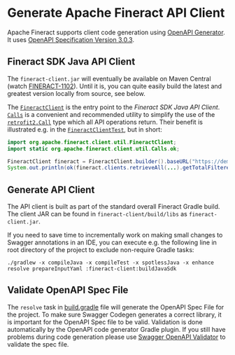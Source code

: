 Generate Apache Fineract API Client
============

Apache Fineract supports client code generation using [OpenAPI Generator](https://openapi-generator.tech). It uses [OpenAPI Specification Version 3.0.3](https://swagger.io/specification/).

## Fineract SDK Java API Client

The `fineract-client.jar` will eventually be available on Maven Central (watch [FINERACT-1102](https://issues.apache.org/jira/browse/FINERACT-1102)).  Until it is, you can quite easily build the latest and greatest version locally from source, see below.

The [`FineractClient`](https://github.com/apache/fineract/search?q=FineractClient.java) is the entry point to the _Fineract SDK Java API Client_. [`Calls`](https://github.com/apache/fineract/search?q=Calls.java) is a convenient and recommended utility to simplify the use of the [`retrofit2.Call`](https://square.github.io/retrofit/2.x/retrofit/retrofit2/Call.html) type which all API operations return. Their benefit is illustrated e.g. in the [`FineractClientTest`](https://github.com/apache/fineract/search?q=FineractClientTest.java), but in short:

```java
import org.apache.fineract.client.util.FineractClient;
import static org.apache.fineract.client.util.Calls.ok;

FineractClient fineract = FineractClient.builder().baseURL("https://demo.fineract.dev/fineract-provider/api/v1/").tenant("default").basicAuth("mifos", "password").build();
System.out.println(ok(fineract.clients.retrieveAll(...).getTotalFilteredRecords());
```

## Generate API Client

The API client is built as part of the standard overall Fineract Gradle build.  The client JAR can be found in `fineract-client/build/libs` as `fineract-client.jar`.

 If you need to save time to incrementally work on making small changes to Swagger annotations in an IDE, you can execute e.g. the following line in root directory of the project to exclude non-require Gradle tasks:

    ./gradlew -x compileJava -x compileTest -x spotlessJava -x enhance resolve prepareInputYaml :fineract-client:buildJavaSdk

## Validate OpenAPI Spec File

The `resolve` task in [build.gradle](https://github.com/apache/fineract/blob/develop/fineract-provider/build.gradle#L80) file will generate the OpenAPI Spec File for the project. To make sure Swagger Codegen generates a correct library, it is important for the OpenAPI Spec file to be valid. Validation is done automatically by the OpenAPI code generator Gradle plugin. If you still have problems during code generation please use [Swagger OpenAPI Validator](https://validator.swagger.io/) to validate the spec file.

